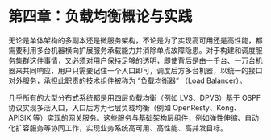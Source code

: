 # 第四章：负载均衡概论与实践

无论是单体架构的多副本还是微服务架构，不论是为了实现高可用还是高性能，都需要利用多台机器横向扩展服务承载能力并消除单点故障隐患。对于构建和调度服务集群这件事情，又必须对用户保持足够的透明，即使背后是由一千台、一万台机器来共同响应，用户只需要记住一个入口即可，调度后方多台机器，以统一的接口对外服务，承担此职责的技术组件被称为 “负载均衡器” （Load Balancer）。


几乎所有的大型分布式系统都是用四层负载均衡（例如 LVS、DPVS）基于 OSPF 协议实现多活入口，入口后方为七层负载均衡（例如 OpenResty、Kong、APISIX 等）实现的网关服务。这些服务与基础架构层组件，例如弹性伸缩、自动化扩容服务等协同工作，实现业务系统高可用、高性能、高并发目标。
